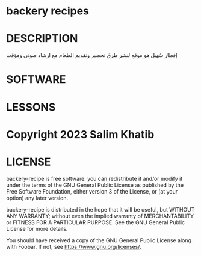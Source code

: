 # backery recipes

# DESCRIPTION

إفطار سُهيل هو موقع لنشر طرق تحضير وتقديم الطعام مع ارشاد صوتي ومؤقت

# SOFTWARE

# LESSONS

# Copyright 2023 Salim Khatib
# LICENSE
backery-recipe is free software: you can redistribute it and/or modify it under the terms of the GNU General Public License as published by the Free Software Foundation, either version 3 of the License, or (at your option) any later version.

backery-recipe is distributed in the hope that it will be useful, but WITHOUT ANY WARRANTY; without even the implied warranty of MERCHANTABILITY or FITNESS FOR A PARTICULAR PURPOSE. See the GNU General Public License for more details.

You should have received a copy of the GNU General Public License along with Foobar. If not, see <https://www.gnu.org/licenses/>.
